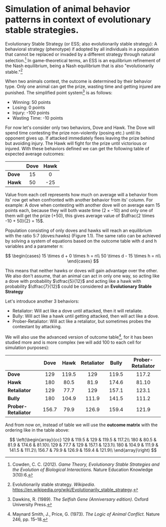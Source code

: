 # Simulation of animal behavior patterns in context of evolutionary stable strategies.

Evolutionary Stable Strategy (or ESS; also evolutionarily stable strategy): A behavioral strategy (phenotype) if adopted 
by all individuals in a population that cannot be replaced or invaded by a different strategy through natural 
selection.[^1] In game-theoretical terms, an ESS is an equilibrium refinement of the Nash equilibrium, being a Nash 
equilibrium that is also "evolutionarily stable."[^2]

When two animals contest, the outcome is determined by their behavior type. Only one animal can get the prize, 
wasting time and getting injured are punished. The simplified point system[^3] is as follows:
- Winning: 50 points
- Losing: 0 points
- Injury: -100 points
- Wasting Time: -10 points

For now let's consider only two behaviors, Dove and Hawk. The Dove will spend time contesting the prize non-violently (posing etc.) until its opponent
gives up. If attacked immediately flees leaving the prize behind but avoiding injury. The Hawk will fight for the prize until victorious or injured.
With these behaviors defined we can get the following table of expected average outcomes:

|        |Dove|Hawk|    
|--------|:--:|:--:|
|**Dove**|15  |  0 |
|**Hawk**|50  | -25|
 
Value from each cell represents how much on average will a behavior from its' row get when confronted with another behavior from its' column.
For example: A dove when contesting with another dove will on average earn 15 points each, because they will both waste time 
$(2 \times -10)$ and only one of them will get the prize $(+50)$, this gives average value of $\dfrac{2 \times -10 + 50}{2} = 15$.
 
Population consisting of only doves and hawks will reach an equilibrium with the ratio 5:7 (doves:hawks) (Figure 1.1). The same ratio can be achieved
by solving a system of equations based on the outcome table with d and h variables and a parameter n:
 
$$
\begin{cases}
15 \times d + 0 \times h = n\\
50 \times d - 15 \times h = n\\
\end{cases}
$$
 
This means that neither hawks or doves will gain advantage over the other. We also don't assume, that an animal can act in only one way,
so acting like a dove with probability $\dfrac{5}{12}$ and acting like a hawk with probability $\dfrac{7}{12}$ could be considered 
an **Evolutionary Stable Strategy**

Let's introduce another 3 behaviors:
- Retaliator: Will act like a dove until attacked, then it will retaliate.
- Bully: Will act like a hawk until getting attacked, then will act like a dove.
- Prober-Retaliator: Will act like a retaliator, but sometimes probes the contestant by attacking.

We will also use the advanced version of outcome table[^4], for it has been studied more and is more complex 
(we will add 100 to each cell for simulation purposes):

|                     |Dove |Hawk |Retaliator|Bully|Prober-Retaliator|    
|---------------------|:---:|:---:|:--------:|:---:|:---------------:|
|**Dove**             |129  |119.5|129       |119.5|117.2            |
|**Hawk**             |180  |80.5 |81.9      |174.6|81.10            |
|**Retaliator**       |129  |77.7 |129       |157.1|123.1            |
|**Bully**            |180  |104.9|111.9     |141.5|111.2            |
|**Prober-Retaliator**|156.7|79.9 |126.9     |159.4|121.9            |

And from now on, instead of table we will use the **outcome matrix** with the ordering like in the table above:

$$
\left(\begin{array}{cc} 
129 & 119.5 & 129 & 119.5 & 117.2\\
180 & 80.5 & 81.9 & 174.6 & 81.10\\  
129 & 77.7 & 129 & 157.1 & 123.1\\  
180 & 104.9 & 111.9 & 141.5 & 111.2\\
156.7 & 79.9 & 126.9 & 159.4 & 121.9\\
\end{array}\right)
$$
 
[^1]: Cowden, C. C. (2012). *Game Theory, Evolutionary Stable Strategies and the Evolution of Biological Interactions.* Nature Education Knowledge 3(10):6.

[^2]: Evolutionarily stable strategy. *Wikipedia*. https://en.wikipedia.org/wiki/Evolutionarily_stable_strategy.

[^3]: Dawkins, R. (1989). *The Selfish Gene (Anniversary edition)*. Oxford University Press.

[^4]: Maynard Smith, J., Price, G. (1973). *The Logic of Animal Conflict.* Nature 246, pp. 15–18.

[^5]: Gale, J., Eaves, L. (1975). *Logic of animal conflict.* Nature 254, pp. 463.
